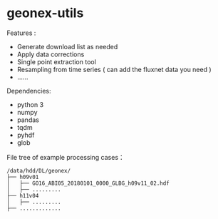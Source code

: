 # geonex-utils

Features :
* Generate download list as needed
* Apply data corrections
* Single point extraction tool
* Resampling from time series ( can add the fluxnet data you need )
* ......

Dependencies:
- python 3
- numpy
- pandas
- tqdm
- pyhdf
- glob

File tree of example processing cases：

```
/data/hdd/DL/geonex/
├── h09v01
│   ├── GO16_ABI05_20180101_0000_GLBG_h09v11_02.hdf
│   ├── .........
├── h11v04
│   ├── .........
├── .............
```
